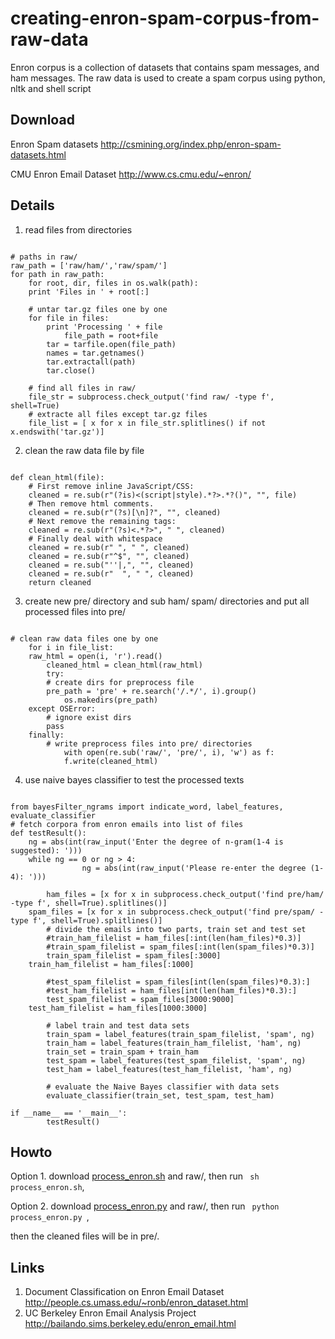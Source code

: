 creating-enron-spam-corpus-from-raw-data
========================================

Enron corpus is a collection of datasets that contains spam messages, and ham messages. The raw data is used to create a spam corpus using python, nltk and shell script

Download
--------

Enron Spam datasets http://csmining.org/index.php/enron-spam-datasets.html

CMU Enron Email Dataset  http://www.cs.cmu.edu/~enron/

Details
--------
1. read files from directories
<pre><code>
# paths in raw/
raw_path = ['raw/ham/','raw/spam/']
for path in raw_path:
    for root, dir, files in os.walk(path):
	print 'Files in ' + root[:]

	# untar tar.gz files one by one
	for file in files:
	    print 'Processing ' + file
            file_path = root+file
	    tar = tarfile.open(file_path)
	    names = tar.getnames()
	    tar.extractall(path)
	    tar.close()
    
    # find all files in raw/
    file_str = subprocess.check_output('find raw/ -type f', shell=True)
    # extracte all files except tar.gz files
    file_list = [ x for x in file_str.splitlines() if not x.endswith('tar.gz')]
</code></pre>

2. clean the raw data file by file 
<pre><code>
def clean_html(file):
    # First remove inline JavaScript/CSS:
    cleaned = re.sub(r"(?is)<(script|style).*?>.*?(</\1>)", "", file)
    # Then remove html comments. 
    cleaned = re.sub(r"(?s)<!--(.*?)-->[\n]?", "", cleaned)
    # Next remove the remaining tags:
    cleaned = re.sub(r"(?s)<.*?>", " ", cleaned)
    # Finally deal with whitespace
    cleaned = re.sub(r"&nbsp;", " ", cleaned)
    cleaned = re.sub(r"^$", "", cleaned)
    cleaned = re.sub("''|,", "", cleaned)
    cleaned = re.sub(r"  ", " ", cleaned)
    return cleaned
</code></pre>

3. create new pre/ directory and sub ham/ spam/ directories and put all processed files into pre/
<pre><code>
# clean raw data files one by one 
    for i in file_list:
	raw_html = open(i, 'r').read()
        cleaned_html = clean_html(raw_html)
        try:
	    # create dirs for preprocess file
	    pre_path = 'pre' + re.search('/.*/', i).group()
            os.makedirs(pre_path)
	except OSError:
	    # ignore exist dirs
	    pass
	finally:
	    # write preprocess files into pre/ directories
            with open(re.sub('raw/', 'pre/', i), 'w') as f:
	        f.write(cleaned_html)
</code></pre>

4. use naive bayes classifier to test the processed texts
<pre><code>
from bayesFilter_ngrams import indicate_word, label_features, evaluate_classifier
# fetch corpora from enron emails into list of files
def testResult():
	ng = abs(int(raw_input('Enter the degree of n-gram(1-4 is suggested): ')))
	while ng == 0 or ng > 4:
                ng = abs(int(raw_input('Please re-enter the degree (1-4): ')))
	
        ham_files = [x for x in subprocess.check_output('find pre/ham/ -type f', shell=True).splitlines()]
	spam_files = [x for x in subprocess.check_output('find pre/spam/ -type f', shell=True).splitlines()]
        # divide the emails into two parts, train set and test set
        #train_ham_filelist = ham_files[:int(len(ham_files)*0.3)]
        #train_spam_filelist = spam_files[:int(len(spam_files)*0.3)]
        train_spam_filelist = spam_files[:3000]
	train_ham_filelist = ham_files[:1000]

        #test_spam_filelist = spam_files[int(len(spam_files)*0.3):]
        #test_ham_filelist = ham_files[int(len(ham_files)*0.3):]
        test_spam_filelist = spam_files[3000:9000]
	test_ham_filelist = ham_files[1000:3000]

        # label train and test data sets
        train_spam = label_features(train_spam_filelist, 'spam', ng)
        train_ham = label_features(train_ham_filelist, 'ham', ng)
        train_set = train_spam + train_ham
        test_spam = label_features(test_spam_filelist, 'spam', ng)
        test_ham = label_features(test_ham_filelist, 'ham', ng)

        # evaluate the Naive Bayes classifier with data sets
        evaluate_classifier(train_set, test_spam, test_ham)

if __name__ == '__main__':
        testResult()
</code></pre>


Howto
------
Option 1. download [process_enron.sh](https://github.com/shenzhun/creating-enron-spam-corpus-from-raw-data/blob/master/process_enron.sh) and raw/, then run <code> sh process_enron.sh</code>, 

Option 2. download [process_enron.py](https://github.com/shenzhun/creating-enron-spam-corpus-from-raw-data/blob/master/process_enron.py) and raw/, then run <code> python process_enron.py </code>, 

then the cleaned files will be in pre/.

Links
------
1. Document Classification on Enron Email Dataset http://people.cs.umass.edu/~ronb/enron_dataset.html
2. UC Berkeley Enron Email Analysis Project http://bailando.sims.berkeley.edu/enron_email.html


